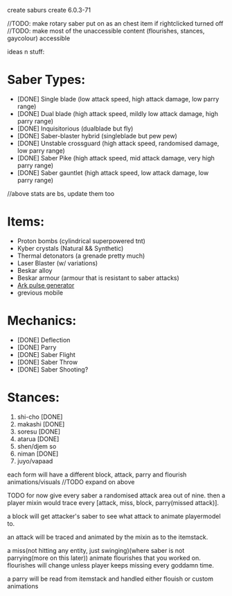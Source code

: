 create saburs
create 6.0.3-71

//TODO: make rotary saber put on as an chest item if rightclicked turned off
//TODO: make most of the unaccessible content (flourishes, stances, gaycolour) accessible

ideas n stuff:

# Saber Types:
 - [DONE] Single blade (low attack speed, high attack damage, low parry range)
 - [DONE] Dual blade (high attack speed, mildly low attack damage, high parry range)
 - [DONE] Inquisitorious (dualblade but fly)
 - [DONE] Saber-blaster hybrid (singleblade but pew pew)
 - [DONE] Unstable crossguard (high attack speed, randomised damage, low parry range)
 - [DONE] Saber Pike (high attack speed, mid attack damage, very high parry range)
 - [DONE] Saber gauntlet (high attack speed, low attack damage, low parry range)

//above stats are bs, update them too

# Items: 
 - Proton bombs (cylindrical superpowered tnt)
 - Kyber crystals (Natural && Synthetic)
 - Thermal detonators (a grenade pretty much)
 - Laser Blaster (w/ variations)
 - Beskar alloy
 - Beskar armour (armour that is resistant to saber attacks)
 - [Ark pulse generator](https://starwars.fandom.com/wiki/Arc_Pulse_Generator)
 - grevious mobile

# Mechanics:
 - [DONE] Deflection
 - [DONE] Parry 
 - [DONE] Saber Flight
 - [DONE] Saber Throw
 - [DONE] Saber Shooting?

   
# Stances:
 1. shi-cho [DONE]
 2. makashi [DONE] 
 3. soresu [DONE] 
 4. atarua [DONE] 
 5. shen/djem so
 6. niman [DONE] 
 7. juyo/vapaad 

each form will have a different block, attack, parry and flourish animations/visuals
//TODO expand on above

TODO for now give every saber a randomised attack area out of nine.
then a player mixin would trace every [attack, miss, block, parry(missed attack)].

a block will get attacker's saber to see what attack to animate playermodel to.

an attack will be traced and animated by the mixin as to the itemstack.

a miss(not hitting any entity, just swinging)(where saber is not parrying(more on this later)) animate flourishes that you worked on.
flourishes will change unless player keeps missing every goddamn time.

a parry will be read from itemstack and handled either flouish or custom animations



 
